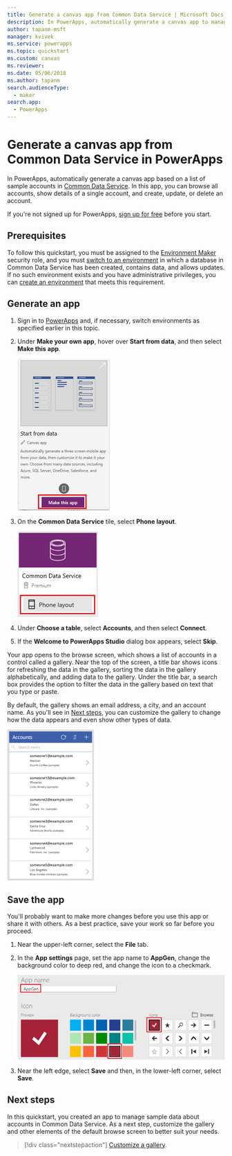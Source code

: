 ```yaml
---
title: Generate a canvas app from Common Data Service | Microsoft Docs
description: In PowerApps, automatically generate a canvas app to manage data in Common Data Service
author: tapanm-msft
manager: kvivek
ms.service: powerapps
ms.topic: quickstart
ms.custom: canvas
ms.reviewer: 
ms.date: 05/06/2018
ms.author: tapanm
search.audienceType: 
  - maker
search.app: 
  - PowerApps
---
```

# Generate a canvas app from Common Data Service in PowerApps

In PowerApps, automatically generate a canvas app based on a list of sample accounts in [Common Data Service](../common-data-service/data-platform-intro.md). In this app, you can browse all accounts, show details of a single account, and create, update, or delete an account.

If you're not signed up for PowerApps, [sign up for free](https://make.powerapps.com?utm_source=padocs&utm_medium=linkinadoc&utm_campaign=referralsfromdoc) before you start.

## Prerequisites

To follow this quickstart, you must be assigned to the [Environment Maker](https://docs.microsoft.com/power-platform/admin/database-security#predefined-security-roles) security role, and you must [switch to an environment](working-with-environments.md) in which a database in Common Data Service has been created, contains data, and allows updates. If no such environment exists and you have administrative privileges, you can [create an environment](https://docs.microsoft.com/power-platform/admin/environments-administration#create-an-environment) that meets this requirement.

## Generate an app

1. Sign in to [PowerApps](https://make.powerapps.com?utm_source=padocs&utm_medium=linkinadoc&utm_campaign=referralsfromdoc) and, if necessary, switch environments as specified earlier in this topic.

1. Under **Make your own app**, hover over **Start from data**, and then select **Make this app**.

	![Option to create an app](./media/data-platform-create-app/start-from-data.png)

1. On the **Common Data Service** tile, select **Phone layout**.

	![Connection tile](./media/data-platform-create-app/connection-tile.png)

1. Under **Choose a table**, select **Accounts**, and then select **Connect**.

1. If the **Welcome to PowerApps Studio** dialog box appears, select **Skip**.

Your app opens to the browse screen, which shows a list of accounts in a control called a gallery. Near the top of the screen, a title bar shows icons for refreshing the data in the gallery, sorting the data in the gallery alphabetically, and adding data to the gallery. Under the title bar, a search box provides the option to filter the data in the gallery based on text that you type or paste. 

By default, the gallery shows an email address, a city, and an account name. As you'll see in [Next steps](data-platform-create-app.md#next-steps), you can customize the gallery to change how the data appears and even show other types of data.

![Browse screen](./media/data-platform-create-app/browse-screen.png)

## Save the app
You'll probably want to make more changes before you use this app or share it with others. As a best practice, save your work so far before you proceed.

1. Near the upper-left corner, select the **File** tab.

1. In the **App settings** page, set the app name to **AppGen**, change the background color to deep red, and change the icon to a checkmark.

	![App settings page](./media/data-platform-create-app/app-settings.png)

1. Near the left edge, select **Save** and then, in the lower-left corner, select **Save**.

## Next steps
In this quickstart, you created an app to manage sample data about accounts in Common Data Service. As a next step, customize the gallery and other elements of the default browse screen to better suit your needs.

> [!div class="nextstepaction"]
> [Customize a gallery](customize-layout-sharepoint.md).
